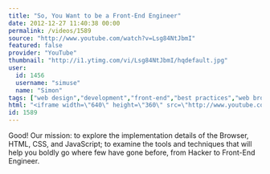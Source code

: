 ```yaml
---
title: "So, You Want to be a Front-End Engineer"
date: 2012-12-27 11:40:38 00:00
permalink: /videos/1589
source: "http://www.youtube.com/watch?v=Lsg84NtJbmI"
featured: false
provider: "YouTube"
thumbnail: "http://i1.ytimg.com/vi/Lsg84NtJbmI/hqdefault.jpg"
user:
  id: 1456
  username: "simuse"
  name: "Simon"
tags: ["web design","development","front-end","best practices","web browsers"]
html: "<iframe width=\"640\" height=\"360\" src=\"http://www.youtube.com/embed/Lsg84NtJbmI?wmode=transparent&feature=oembed\" frameborder=\"0\" allowfullscreen></iframe>"
id: 1589
---
```


Good! Our mission: to explore the implementation details of the Browser, HTML, CSS, and JavaScript; to examine the tools and techniques that will help you boldly go where few have gone before, from Hacker to Front-End Engineer.